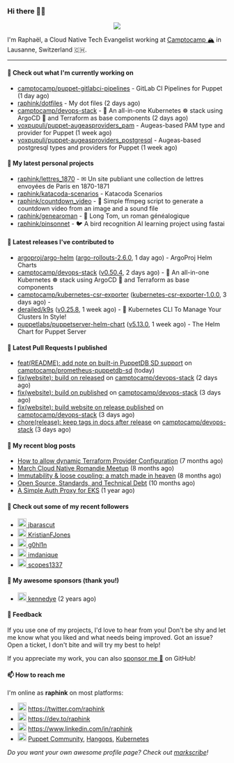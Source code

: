### Hi there 👋🏼


<p align="center">
  <a href="https://github.com/ryo-ma/github-profile-trophy"><img src="https://github-profile-trophy.vercel.app/?username=raphink&theme=darkhub&margin-w=15&margin-h=15&no-frame=true&column=5"/></a>
</p>


I'm Raphaël, a Cloud Native Tech Evangelist working at [Camptocamp 🏔](https://github.com/camptocamp) in Lausanne, Switzerland 🇨🇭.

<hr />


#### 👷 Check out what I'm currently working on

- [camptocamp/puppet-gitlabci-pipelines](https://github.com/camptocamp/puppet-gitlabci-pipelines) - GitLab CI Pipelines for Puppet (1 day ago)
- [raphink/dotfiles](https://github.com/raphink/dotfiles) - My dot files (2 days ago)
- [camptocamp/devops-stack](https://github.com/camptocamp/devops-stack) - 🌊 An all-in-one Kubernetes ☸ stack using ArgoCD 🐙 and Terraform as base components (2 days ago)
- [voxpupuli/puppet-augeasproviders_pam](https://github.com/voxpupuli/puppet-augeasproviders_pam) - Augeas-based PAM type and provider for Puppet  (1 week ago)
- [voxpupuli/puppet-augeasproviders_postgresql](https://github.com/voxpupuli/puppet-augeasproviders_postgresql) - Augeas-based postgresql types and providers for Puppet  (1 week ago)

#### 🌱 My latest personal projects

- [raphink/lettres_1870](https://github.com/raphink/lettres_1870) - ✉ Un site publiant une collection de lettres envoyées de Paris en 1870-1871
- [raphink/katacoda-scenarios](https://github.com/raphink/katacoda-scenarios) - Katacoda Scenarios
- [raphink/countdown_video](https://github.com/raphink/countdown_video) - 🎥 Simple ffmpeg script to generate a countdown video from an image and a sound file
- [raphink/genearoman](https://github.com/raphink/genearoman) - 📖 Long Tom, un roman généalogique
- [raphink/pinsonnet](https://github.com/raphink/pinsonnet) - 🐦 A bird recognition AI learning project using fastai

#### 🔭 Latest releases I've contributed to

- [argoproj/argo-helm](https://github.com/argoproj/argo-helm) ([argo-rollouts-2.6.0](https://github.com/argoproj/argo-helm/releases/tag/argo-rollouts-2.6.0), 1 day ago) - ArgoProj Helm Charts
- [camptocamp/devops-stack](https://github.com/camptocamp/devops-stack) ([v0.50.4](https://github.com/camptocamp/devops-stack/releases/tag/v0.50.4), 2 days ago) - 🌊 An all-in-one Kubernetes ☸ stack using ArgoCD 🐙 and Terraform as base components
- [camptocamp/kubernetes-csr-exporter](https://github.com/camptocamp/kubernetes-csr-exporter) ([kubernetes-csr-exporter-1.0.0](https://github.com/camptocamp/kubernetes-csr-exporter/releases/tag/kubernetes-csr-exporter-1.0.0), 3 days ago) - 
- [derailed/k9s](https://github.com/derailed/k9s) ([v0.25.8](https://github.com/derailed/k9s/releases/tag/v0.25.8), 1 week ago) - 🐶 Kubernetes CLI To Manage Your Clusters In Style!
- [puppetlabs/puppetserver-helm-chart](https://github.com/puppetlabs/puppetserver-helm-chart) ([v5.13.0](https://github.com/puppetlabs/puppetserver-helm-chart/releases/tag/v5.13.0), 1 week ago) -  The Helm Chart for Puppet Server

#### 🔨 Latest Pull Requests I published

- [feat(README): add note on built-in PuppetDB SD support](https://github.com/camptocamp/prometheus-puppetdb-sd/pull/43) on [camptocamp/prometheus-puppetdb-sd](https://github.com/camptocamp/prometheus-puppetdb-sd) (today)
- [fix(website): build on released](https://github.com/camptocamp/devops-stack/pull/833) on [camptocamp/devops-stack](https://github.com/camptocamp/devops-stack) (2 days ago)
- [fix(website): build on published](https://github.com/camptocamp/devops-stack/pull/831) on [camptocamp/devops-stack](https://github.com/camptocamp/devops-stack) (3 days ago)
- [fix(website): build website on release published](https://github.com/camptocamp/devops-stack/pull/829) on [camptocamp/devops-stack](https://github.com/camptocamp/devops-stack) (3 days ago)
- [chore(release): keep tags in docs after release](https://github.com/camptocamp/devops-stack/pull/828) on [camptocamp/devops-stack](https://github.com/camptocamp/devops-stack) (3 days ago)

#### 📜 My recent blog posts

- [How to allow dynamic Terraform Provider Configuration](https://dev.to/camptocamp-ops/how-to-allow-dynamic-terraform-provider-configuration-20ik) (7 months ago)
- [March Cloud Native Romandie Meetup](https://dev.to/camptocamp-ops/march-cloud-native-romandie-meetup-o2f) (8 months ago)
- [Immutability &amp; loose coupling: a match made in heaven](https://dev.to/camptocamp-ops/immutability-loose-coupling-a-match-made-in-heaven-37kl) (8 months ago)
- [Open Source, Standards, and Technical Debt](https://dev.to/camptocamp-ops/open-source-standards-and-technical-debt-2g1) (10 months ago)
- [A Simple Auth Proxy for EKS](https://dev.to/camptocamp-ops/a-simple-auth-proxy-for-eks-24dh) (1 year ago)

#### 👥 Check out some of my recent followers

- [<img src="https://avatars.githubusercontent.com/u/1568845?u=9668cc200d13d294f6428f3a4778e244d871efe7&amp;v=4" height="20"/> jbarascut](https://github.com/jbarascut)
- [<img src="https://avatars.githubusercontent.com/u/7550495?u=d4e3cda186f611449d167e1cbdd5218f57e7a494&amp;v=4" height="20"/> KristianFJones](https://github.com/KristianFJones)
- [<img src="https://avatars.githubusercontent.com/u/1445852?u=3eaa55a6c3e7b37e90bd83be053d1fa9915b496d&amp;v=4" height="20"/> g0hl1n](https://github.com/g0hl1n)
- [<img src="https://avatars.githubusercontent.com/u/56155720?v=4" height="20"/> imdanique](https://github.com/imdanique)
- [<img src="https://avatars.githubusercontent.com/u/90005223?u=b55aa9171774ed82c8a88f097f55b094d2f2b0fd&amp;v=4" height="20"/> scopes1337](https://github.com/scopes1337)


#### 💚 My awesome sponsors (thank you!)

- [<img src="https://avatars.githubusercontent.com/u/1110127?v=4" height="20"/> kennedye](https://github.com/kennedye) (2 years ago)


#### 💬 Feedback

If you use one of my projects, I'd love to hear from you!
Don't be shy and let me know what you liked and what needs being improved.
Got an issue? Open a ticket, I don't bite and will try my best to help!

If you appreciate my work, you can also [sponsor me 💚](https://github.com/sponsors/raphink) on GitHub!


#### 📫 How to reach me

I'm online as **raphink** on most platforms:

- <img src="https://raw.githubusercontent.com/FortAwesome/Font-Awesome/master/svgs/brands/twitter.svg" width="20" alt="Twitter" /> https://twitter.com/raphink
- <img src="https://raw.githubusercontent.com/FortAwesome/Font-Awesome/master/svgs/brands/dev.svg" width="20" alt="Blog" /> https://dev.to/raphink
- <img src="https://raw.githubusercontent.com/FortAwesome/Font-Awesome/master/svgs/brands/linkedin.svg" width="20" alt="LinkedIn" /> https://www.linkedin.com/in/raphink
- <img src="https://raw.githubusercontent.com/FortAwesome/Font-Awesome/master/svgs/brands/slack.svg" width="20" alt="Slack" /> [Puppet Community](https://slack.puppet.com/), [Hangops](https://signup.hangops.com/), [Kubernetes](https://slack.k8s.io/)

*Do you want your own awesome profile page? Check out [markscribe](https://github.com/muesli/markscribe)!*
